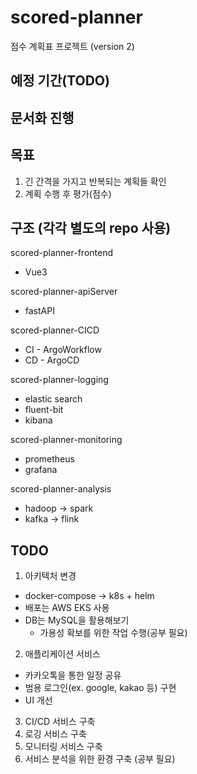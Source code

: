 # scored-planner
점수 계획표 프로젝트 (version 2)

## 예정 기간(TODO)

## 문서화 진행

## 목표
1. 긴 간격을 가지고 반복되는 계획들 확인
2. 계획 수행 후 평가(점수)

## 구조 (각각 별도의 repo 사용)

scored-planner-frontend
  - Vue3

scored-planner-apiServer
  - fastAPI

scored-planner-CICD
  - CI - ArgoWorkflow
  - CD - ArgoCD

scored-planner-logging
  - elastic search
  - fluent-bit
  - kibana

scored-planner-monitoring
  - prometheus
  - grafana

scored-planner-analysis
  - hadoop -> spark
  - kafka -> flink

## TODO
1. 아키텍처 변경
  - docker-compose -> k8s + helm
  - 배포는 AWS EKS 사용
  - DB는 MySQL을 활용해보기
    - 가용성 확보를 위한 작업 수행(공부 필요)
2. 애플리케이션 서비스
  - 카카오톡을 통한 일정 공유
  - 범용 로그인(ex. google, kakao 등) 구현
  - UI 개선
3. CI/CD 서비스 구축
4. 로깅 서비스 구축
5. 모니터링 서비스 구축 
6. 서비스 분석을 위한 환경 구축 (공부 필요)
